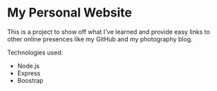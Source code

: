 # My Personal Website

This is a project to show off what I've learned and provide easy links to other online presences like my GitHub and my photography blog.

Technologies used:
  - Node.js
  - Express
  - Boostrap
